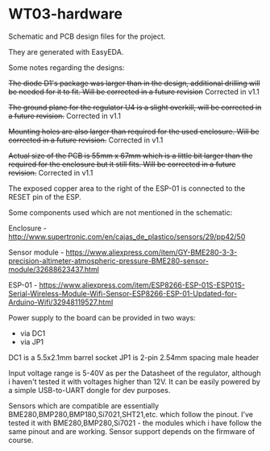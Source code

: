 # WT03-hardware

Schematic and PCB design files for the project.

They are generated with EasyEDA.

Some notes regarding the designs:

~~The diode D1's package was larger than in the design, additional drilling will be needed for it to fit. Will be corrected in a future revision~~
Corrected in v1.1

~~The ground plane for the regulator U4 is a slight overkill, will be corrected in a future revision.~~
Corrected in v1.1

~~Mounting holes are also larger than required for the used enclosure. Will be corrected in a future revision.~~
Corrected in v1.1

~~Actual size of the PCB is 55mm x 67mm which is a little bit larger than the required for the enclosure but it still fits. Will be corrected in a future revision.~~
Corrected in v1.1

The exposed copper area to the right of the ESP-01 is connected to the RESET pin of the ESP.

Some components used which are not mentioned in the schematic:

Enclosure - http://www.supertronic.com/en/cajas_de_plastico/sensors/29/pp42/50

Sensor module - https://www.aliexpress.com/item/GY-BME280-3-3-precision-altimeter-atmospheric-pressure-BME280-sensor-module/32688623437.html

ESP-01 - https://www.aliexpress.com/item/ESP8266-ESP-01S-ESP01S-Serial-Wireless-Module-Wifi-Sensor-ESP8266-ESP-01-Updated-for-Arduino-Wifi/32948119527.html

Power supply to the board can be provided in two ways:
 - via DC1
 - via JP1

DC1 is a 5.5x2.1mm barrel socket
JP1 is 2-pin 2.54mm spacing male header
 
Input voltage range is 5-40V as per the Datasheet of the regulator, although i haven't tested it with voltages higher than 12V. 
It can be easily powered by a simple USB-to-UART dongle for dev purposes.

Sensors which are compatible are essentially BME280,BMP280,BMP180,Si7021,SHT21,etc. which follow the pinout. I've tested it with BME280,BMP280,Si7021 - the modules which i have follow the same pinout and are working. Sensor support depends on the firmware of course.
